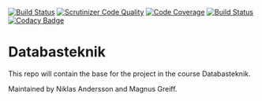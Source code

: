 [![Build Status](https://travis-ci.org/aurora-munge/databasteknik.svg?branch=master)](https://travis-ci.org/aurora-munge/databasteknik)
[![Scrutinizer Code Quality](https://scrutinizer-ci.com/g/aurora-munge/databasteknik/badges/quality-score.png?b=master)](https://scrutinizer-ci.com/g/aurora-munge/databasteknik/?branch=master)
[![Code Coverage](https://scrutinizer-ci.com/g/aurora-munge/databasteknik/badges/coverage.png?b=master)](https://scrutinizer-ci.com/g/aurora-munge/databasteknik/?branch=master)
[![Build Status](https://scrutinizer-ci.com/g/aurora-munge/databasteknik/badges/build.png?b=master)](https://scrutinizer-ci.com/g/aurora-munge/databasteknik/build-status/master)
[![Codacy Badge](https://api.codacy.com/project/badge/Grade/18225f2d9efa471bb2469e4b57218b48)](https://www.codacy.com/app/MagnusGreiff/databasteknik?utm_source=github.com&amp;utm_medium=referral&amp;utm_content=aurora-munge/databasteknik&amp;utm_campaign=Badge_Grade)

# Databasteknik

This repo will contain the base for the project in the course Databasteknik.

Maintained by Niklas Andersson and Magnus Greiff.
